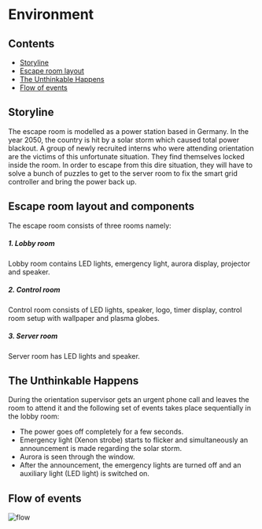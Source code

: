 # Environment
## Contents
- [Storyline](#header1)
- [Escape room layout](#header2)
- [The Unthinkable Happens](#header3)
- [Flow of events](#header4)


<a name="header1"/></a>
## Storyline
The escape room is modelled as a power station based in Germany. In the year 2050, the country is hit by a solar storm which caused total power blackout. A group of newly recruited interns who were attending orientation are the victims of this unfortunate situation. They find themselves locked inside the room. In order to escape from this dire situation, they will have to solve a bunch of puzzles to get to the server room to fix the smart grid controller and bring the power back up.

<a name="header2"/></a>
## Escape room layout and components
The escape room consists of three rooms namely:
##### 1. Lobby room
Lobby room contains LED lights, emergency light, aurora display, projector and speaker.
##### 2. Control room
Control room consists of LED lights, speaker, logo, timer display, control room setup with wallpaper and plasma globes.
##### 3. Server room
Server room has LED lights and speaker.

<a name="header3"/></a>
## The Unthinkable Happens

During the orientation supervisor gets an urgent phone call and leaves the room to attend it and the following set of events takes place sequentially in the lobby room: 
- The power goes off completely for a few seconds.
- Emergency light (Xenon strobe) starts to flicker and simultaneously an announcement is made regarding the solar storm.
- Aurora is seen through the window.
- After the announcement, the emergency lights are turned off and an auxiliary light (LED light) is switched on.
<a name="header4"/></a>
## Flow of events
![flow](https://user-images.githubusercontent.com/93401631/144256505-5da5759c-01db-4b82-8a45-53aa2d0da2a3.png)
































	
 



